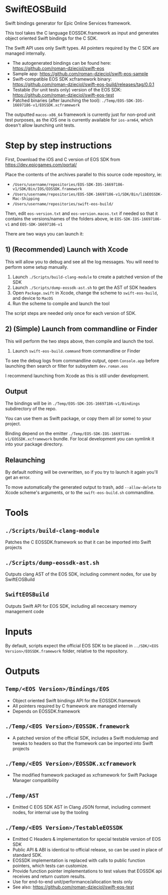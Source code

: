 # SwiftEOSBuild

Swift bindings generator for Epic Online Services framework.

This tool takes the C language EOSSDK.framework as input and generates object oriented Swift bindings for the C SDK.

The Swift API uses only Swift types. All pointers required by the C SDK are managed internally.


 * The autogenerated bindings can be found here: https://github.com/roman-dzieciol/swift-eos
 * Sample app: https://github.com/roman-dzieciol/swift-eos-sample
 * Swift-compatible EOS SDK xcframework binary: https://github.com/roman-dzieciol/swift-eos-build/releases/tag/0.0.1
 * Testable (for unit tests only) version of the EOS SDK: https://github.com/roman-dzieciol/swift-eos-test
 * Patched binaries (after launching the tool): `./Temp/EOS-SDK-IOS-16697186-v1/EOSSDK.xcframework`


The outputted `macos-x86_64` framework is currently just for non-prod unit test purposes, as the iOS one is currently available for `ios-arm64`, which doesn't allow launching unit tests.

# Step by step instructions

First, Download the iOS and C version of EOS SDK from https://dev.epicgames.com/portal/

Place the contents of the archives parallel to this source code repository, ie:
- `/Users/username/repositories/EOS-SDK-IOS-16697186-v1/SDK/Bin/IOS/EOSSDK.framework`
- `/Users/username/repositories/EOS-SDK-16697186-v1/SDK/Bin/libEOSSDK-Mac-Shipping`
- `/Users/username/repositories/swift-eos-build/`

Then, edit `eos-version.txt` and `eos-version.macos.txt` if needed so that it contains the versions/names of the folders above, ie `EOS-SDK-IOS-16697186-v1` and `EOS-SDK-16697186-v1`

There are two ways you can launch it:

## 1) (Recommended) Launch with Xcode

This will allow you to debug and see all the log messages. You will need to perform some setup manually.

1) Launch `./Scripts/build-clang-module` to create a patched version of the SDK
1) Launch `./Scripts/dump-eossdk-ast.sh` to get the AST of SDK headers
1) Open `Package.swift` in Xcode, change the scheme to `swift-eos-build`, and device to `MacOS`
1) Run the scheme to compile and launch the tool

The script steps are needed only once for each version of SDK.

## 2) (Simple) Launch from commandline or Finder

This will perform the two steps above, then compile and launch the tool.

1) Launch `swift-eos-build.command` from commandline or Finder

To see the debug logs from commandline output, open `Console.app` before launching then search or filter for subsystem `dev.roman.eos`

I recommend launching from Xcode as this is still under development.

## Output

The bindings will be in `./Temp/EOS-SDK-IOS-16697186-v1/Bindings` subdirectory of the repo. 

You can use them as Swift package, or copy them all (or some) to your project.

Binding depend on the emitter `./Temp/EOS-SDK-IOS-16697186-v1/EOSSDK.xcframework` bundle. For local development you can symlink it into your package directory.

## Relaunching

By default nothing will be overwritten, so if you try to launch it again you'll get an error.

To move automatically the generated output to trash, add `--allow-delete` to Xcode scheme's arguments, or to the `swift-eos-build.sh` commandline.

# Tools

## `./Scripts/build-clang-module`

Patches the C EOSSDK.framework so that it can be imported into Swift projects

## `./Scripts/dump-eossdk-ast.sh`

Outputs clang AST of the EOS SDK, including comment nodes, for use by SwiftEOSBuild

## `SwiftEOSBuild`

Outputs Swift API for EOS SDK, including all neccesary memory management code

# Inputs

By default, scripts expect the official EOS SDK to be placed in `../SDK/<EOS Version>/EOSSDK.framework` folder, relative to the repository.

# Outputs

## `Temp/<EOS Version>/Bindings/EOS`
  - Object oriented Swift bindings API for the EOSSDK.framework
  - All pointers required by C framework are managed internally
  - Depends on EOSSDK.framework

## `./Temp/<EOS Version>/EOSSDK.framework`
  - A patched version of the official SDK, includes a Swift modulemap and tweaks to headers so that the framework can be imported into Swift projects
  
## `./Temp/<EOS Version>/EOSSDK.xcframework`
  - The modified framework packaged as xcframework for Swift Package Manager compatibility
  
## `./Temp/AST`
  - Emitted C EOS SDK AST in Clang JSON format, including comment nodes, for internal use by the tooling
  
## `./Temp/<EOS Version>/TestableEOSSDK`
  - Emitted C Headers & implementation for special testable version of EOS SDK
  - Public API & ABI is identical to official release, so can be used in place of standard SDK.
  - EOSSDK implementation is replaced with calls to public function pointers, which tests can customize.
  - Provide function pointer implementations to test values that EOSSDK api receives and return custom results.
  - Use for end-to-end unit/performance/allocation tests only
  - See also: https://github.com/roman-dzieciol/swift-eos-test

